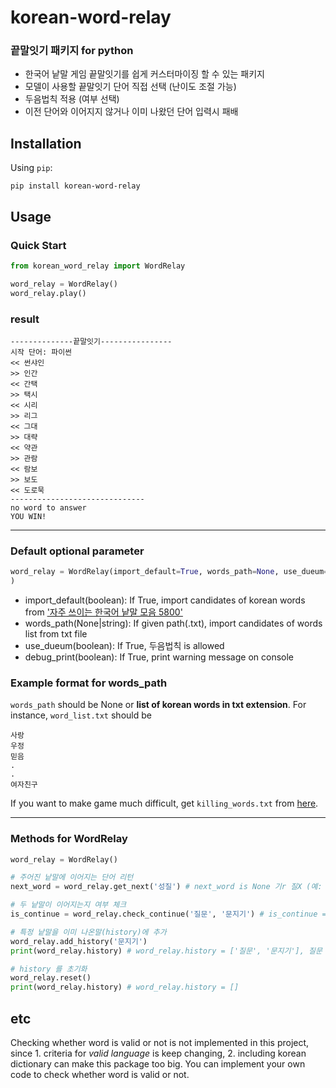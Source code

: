 # korean-word-relay
### 끝말잇기 패키지 for python 
* 한국어 낱말 게임 끝말잇기를 쉽게 커스터마이징 할 수 있는 패키지
* 모델이 사용할 끝말잇기 단어 직접 선택 (난이도 조절 가능)
* 두음법칙 적용 (여부 선택)
* 이전 단어와 이어지지 않거나 이미 나왔던 단어 입력시 패배


## Installation
Using `pip`:
```
pip install korean-word-relay
```

## Usage
### Quick Start
```python
from korean_word_relay import WordRelay

word_relay = WordRelay()
word_relay.play()
```
### result
```
--------------끝말잇기----------------
시작 단어: 파이썬
<< 썬샤인
>> 인간
<< 간택
>> 택시
<< 시리
>> 리그
<< 그대
>> 대략
<< 약관
>> 관람
<< 람보
>> 보도
<< 도로묵
------------------------------
no word to answer
YOU WIN!
```
<hr/>

### Default optional parameter
```python
word_relay = WordRelay(import_default=True, words_path=None, use_dueum=True, debug_print=True):
)
```
- import_default(boolean): If True, import candidates of korean words from ['자주 쓰이는 한국어 낱말 모음 5800'](https://ko.wiktionary.org/wiki/%EB%B6%80%EB%A1%9D:%EC%9E%90%EC%A3%BC_%EC%93%B0%EC%9D%B4%EB%8A%94_%ED%95%9C%EA%B5%AD%EC%96%B4_%EB%82%B1%EB%A7%90_5800)
- words_path(None|string): If given path(.txt), import candidates of words list from txt file
- use_dueum(boolean): If True, 두음법칙 is allowed
- debug_print(boolean): If True, print warning message on console

### Example format for words_path
`words_path` should be None or **list of korean words in txt extension**. For instance, `word_list.txt` should be
```
사랑
우정
믿음
.
.
여자친구
```
If you want to make game much difficult, get `killing_words.txt` from [here](https://github.com/5yearsKim/korean_word_relay/blob/main/raw_data/killing_words.txt).

<hr/>

###  Methods for WordRelay

```python
word_relay = WordRelay()

# 주어진 낱말에 이어지는 단어 리턴
next_word = word_relay.get_next('성질') # next_word is None 기r 질X (예: 질문)

# 두 낱말이 이어지는지 여부 체크
is_continue = word_relay.check_continue('질문', '문지기') # is_continue == True

# 특정 낱말을 이미 나온말(history)에 추가
word_relay.add_history('문지기')
print(word_relay.history) # word_relay.history = ['질문', '문지기'], 질문 was added get_next above

# history 를 초기화
word_relay.reset()
print(word_relay.history) # word_relay.history = []
```

## etc
Checking whether word is valid or not is not implemented in this project, since 1. criteria for *valid language* is keep changing, 2. including korean dictionary can make this package too big. You can implement your own code to check whether word is valid or not.


